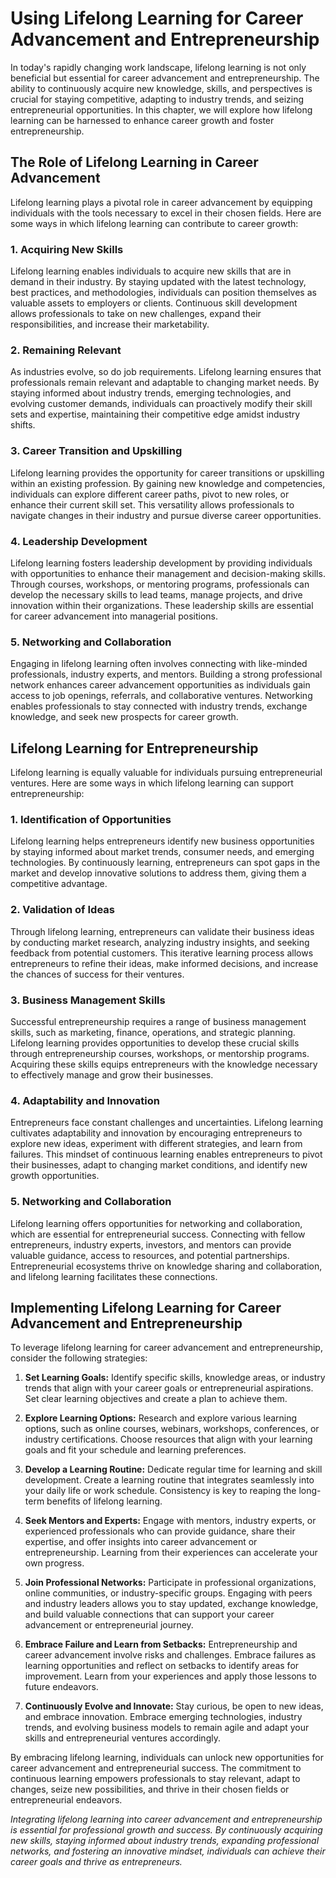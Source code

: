 Using Lifelong Learning for Career Advancement and Entrepreneurship
==============================================================================

In today's rapidly changing work landscape, lifelong learning is not only beneficial but essential for career advancement and entrepreneurship. The ability to continuously acquire new knowledge, skills, and perspectives is crucial for staying competitive, adapting to industry trends, and seizing entrepreneurial opportunities. In this chapter, we will explore how lifelong learning can be harnessed to enhance career growth and foster entrepreneurship.

The Role of Lifelong Learning in Career Advancement
---------------------------------------------------

Lifelong learning plays a pivotal role in career advancement by equipping individuals with the tools necessary to excel in their chosen fields. Here are some ways in which lifelong learning can contribute to career growth:

### 1. **Acquiring New Skills**

Lifelong learning enables individuals to acquire new skills that are in demand in their industry. By staying updated with the latest technology, best practices, and methodologies, individuals can position themselves as valuable assets to employers or clients. Continuous skill development allows professionals to take on new challenges, expand their responsibilities, and increase their marketability.

### 2. **Remaining Relevant**

As industries evolve, so do job requirements. Lifelong learning ensures that professionals remain relevant and adaptable to changing market needs. By staying informed about industry trends, emerging technologies, and evolving customer demands, individuals can proactively modify their skill sets and expertise, maintaining their competitive edge amidst industry shifts.

### 3. **Career Transition and Upskilling**

Lifelong learning provides the opportunity for career transitions or upskilling within an existing profession. By gaining new knowledge and competencies, individuals can explore different career paths, pivot to new roles, or enhance their current skill set. This versatility allows professionals to navigate changes in their industry and pursue diverse career opportunities.

### 4. **Leadership Development**

Lifelong learning fosters leadership development by providing individuals with opportunities to enhance their management and decision-making skills. Through courses, workshops, or mentoring programs, professionals can develop the necessary skills to lead teams, manage projects, and drive innovation within their organizations. These leadership skills are essential for career advancement into managerial positions.

### 5. **Networking and Collaboration**

Engaging in lifelong learning often involves connecting with like-minded professionals, industry experts, and mentors. Building a strong professional network enhances career advancement opportunities as individuals gain access to job openings, referrals, and collaborative ventures. Networking enables professionals to stay connected with industry trends, exchange knowledge, and seek new prospects for career growth.

Lifelong Learning for Entrepreneurship
--------------------------------------

Lifelong learning is equally valuable for individuals pursuing entrepreneurial ventures. Here are some ways in which lifelong learning can support entrepreneurship:

### 1. **Identification of Opportunities**

Lifelong learning helps entrepreneurs identify new business opportunities by staying informed about market trends, consumer needs, and emerging technologies. By continuously learning, entrepreneurs can spot gaps in the market and develop innovative solutions to address them, giving them a competitive advantage.

### 2. **Validation of Ideas**

Through lifelong learning, entrepreneurs can validate their business ideas by conducting market research, analyzing industry insights, and seeking feedback from potential customers. This iterative learning process allows entrepreneurs to refine their ideas, make informed decisions, and increase the chances of success for their ventures.

### 3. **Business Management Skills**

Successful entrepreneurship requires a range of business management skills, such as marketing, finance, operations, and strategic planning. Lifelong learning provides opportunities to develop these crucial skills through entrepreneurship courses, workshops, or mentorship programs. Acquiring these skills equips entrepreneurs with the knowledge necessary to effectively manage and grow their businesses.

### 4. **Adaptability and Innovation**

Entrepreneurs face constant challenges and uncertainties. Lifelong learning cultivates adaptability and innovation by encouraging entrepreneurs to explore new ideas, experiment with different strategies, and learn from failures. This mindset of continuous learning enables entrepreneurs to pivot their businesses, adapt to changing market conditions, and identify new growth opportunities.

### 5. **Networking and Collaboration**

Lifelong learning offers opportunities for networking and collaboration, which are essential for entrepreneurial success. Connecting with fellow entrepreneurs, industry experts, investors, and mentors can provide valuable guidance, access to resources, and potential partnerships. Entrepreneurial ecosystems thrive on knowledge sharing and collaboration, and lifelong learning facilitates these connections.

Implementing Lifelong Learning for Career Advancement and Entrepreneurship
--------------------------------------------------------------------------

To leverage lifelong learning for career advancement and entrepreneurship, consider the following strategies:

1. **Set Learning Goals:** Identify specific skills, knowledge areas, or industry trends that align with your career goals or entrepreneurial aspirations. Set clear learning objectives and create a plan to achieve them.

2. **Explore Learning Options:** Research and explore various learning options, such as online courses, webinars, workshops, conferences, or industry certifications. Choose resources that align with your learning goals and fit your schedule and learning preferences.

3. **Develop a Learning Routine:** Dedicate regular time for learning and skill development. Create a learning routine that integrates seamlessly into your daily life or work schedule. Consistency is key to reaping the long-term benefits of lifelong learning.

4. **Seek Mentors and Experts:** Engage with mentors, industry experts, or experienced professionals who can provide guidance, share their expertise, and offer insights into career advancement or entrepreneurship. Learning from their experiences can accelerate your own progress.

5. **Join Professional Networks:** Participate in professional organizations, online communities, or industry-specific groups. Engaging with peers and industry leaders allows you to stay updated, exchange knowledge, and build valuable connections that can support your career advancement or entrepreneurial journey.

6. **Embrace Failure and Learn from Setbacks:** Entrepreneurship and career advancement involve risks and challenges. Embrace failures as learning opportunities and reflect on setbacks to identify areas for improvement. Learn from your experiences and apply those lessons to future endeavors.

7. **Continuously Evolve and Innovate:** Stay curious, be open to new ideas, and embrace innovation. Embrace emerging technologies, industry trends, and evolving business models to remain agile and adapt your skills and entrepreneurial ventures accordingly.

By embracing lifelong learning, individuals can unlock new opportunities for career advancement and entrepreneurial success. The commitment to continuous learning empowers professionals to stay relevant, adapt to changes, seize new possibilities, and thrive in their chosen fields or entrepreneurial endeavors.

*Integrating lifelong learning into career advancement and entrepreneurship is essential for professional growth and success. By continuously acquiring new skills, staying informed about industry trends, expanding professional networks, and fostering an innovative mindset, individuals can achieve their career goals and thrive as entrepreneurs.*
